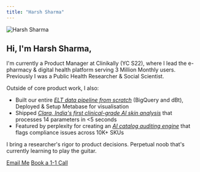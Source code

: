 ```yaml
---
title: "Harsh Sharma"
---
```


<div class="home-avatar">
  <img src="/images/harsh-sharma.jpeg" alt="Harsh Sharma">
</div>

<h2 class="home-hero-heading">Hi, I'm <span>Harsh Sharma</span>,</h2>

I'm currently a Product Manager at Clinikally (YC S22), where I lead the e-pharmacy & digital health platform serving 3 Million Monthly users. Previously I was a Public Health Researcher & Social Scientist. 

Outside of core product work, I also:

* Built our entire _[ELT data pipeline from scratch](/posts/building-elt-pipeline-clinikally/)_ (BigQuery and dBt), Deployed & Setup Metabase for visualisation
* Shipped _[Clara, India's first clinical-grade AI skin analysis](https://clara.clinikally.com/_)_ that processes 14 parameters in <5 seconds
* Featured by perplexity for creating an _[AI catalog auditing engine](https://www.perplexity.ai/api-platform/case-studies/clinikally)_ that flags compliance issues across 10K+ SKUs

I bring a researcher's rigor to product decisions. Perpetual noob that's currently learning to play the guitar.

<div class="home-cta-section">
  <a href="mailto:harshsharma12021@gmail.com" title="harshsharma12021@gmail.com" class="cta-link">Email Me</a>
  <a href="https://calendar.notion.so/meet/harshclinikally/hi" target="_blank" rel="noopener noreferrer" class="cta-link">Book a 1-1 Call</a>
</div>
